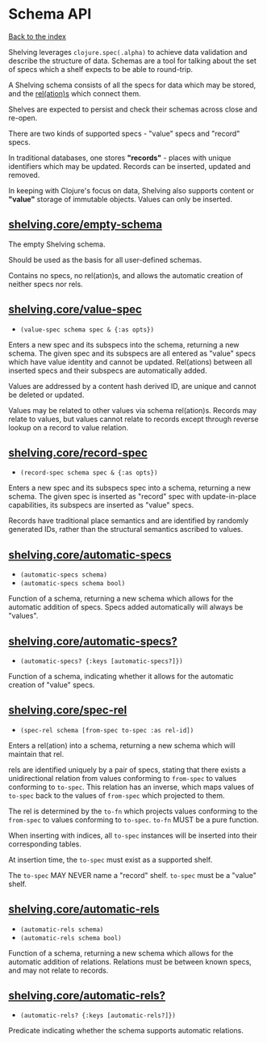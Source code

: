 # Schema API

[Back to the index](/README.md#usage)

Shelving leverages `clojure.spec(.alpha)` to achieve data validation and describe the structure of
data. Schemas are a tool for talking about the set of specs which a shelf expects to be able to
round-trip.

A Shelving schema consists of all the specs for data which may be stored, and the
[rel(ation)s](/doc/rel.md) which connect them.

Shelves are expected to persist and check their schemas across close and re-open.

There are two kinds of supported specs - "value" specs and "record" specs.

In traditional databases, one stores <span name="records">**"records"**</span> - places with unique
identifiers which may be updated. Records can be inserted, updated and removed.

In keeping with Clojure's focus on data, Shelving also supports content or <span name="values">**"value"**</span>
storage of immutable objects. Values can only be inserted.

## [shelving.core/empty-schema](shelving/schema.clj#L49)

The empty Shelving schema.

Should be used as the basis for all user-defined schemas.

Contains no specs, no rel(ation)s, and allows the automatic creation of neither specs nor rels.

## [shelving.core/value-spec](shelving/schema.clj#L109)
 - `(value-spec schema spec & {:as opts})`

Enters a new spec and its subspecs into the schema, returning a new schema. The given spec and its subspecs are all entered as "value" specs which have value identity and cannot be updated. Rel(ations) between all inserted specs and their subspecs are automatically added.

Values are addressed by a content hash derived ID, are unique and cannot be deleted or updated.

Values may be related to other values via schema rel(ation)s. Records may relate to values, but values cannot relate to records except through reverse lookup on a record to value relation.

## [shelving.core/record-spec](shelving/schema.clj#L150)
 - `(record-spec schema spec & {:as opts})`

Enters a new spec and its subspecs spec into a schema, returning a new schema. The given spec is inserted as "record" spec with update-in-place capabilities, its subspecs are inserted as "value" specs.

Records have traditional place semantics and are identified by randomly generated IDs, rather than the structural semantics ascribed to values.

## [shelving.core/automatic-specs](shelving/schema.clj#L176)
 - `(automatic-specs schema)`
 - `(automatic-specs schema bool)`

Function of a schema, returning a new schema which allows for the automatic addition of specs. Specs added automatically will always be "values".

## [shelving.core/automatic-specs?](shelving/schema.clj#L189)
 - `(automatic-specs? {:keys [automatic-specs?]})`

Function of a schema, indicating whether it allows for the automatic creation of "value" specs.

## [shelving.core/spec-rel](shelving/schema.clj#L268)
 - `(spec-rel schema [from-spec to-spec :as rel-id])`

Enters a rel(ation) into a schema, returning a new schema which will maintain that rel.

rels are identified uniquely by a pair of specs, stating that there exists a unidirectional relation from values conforming to `from-spec` to values conforming to `to-spec`. This relation has an inverse, which maps values of `to-spec` back to the values of `from-spec` which projected to them.

The rel is determined by the `to-fn` which projects values conforming to the `from-spec` to values conforming to `to-spec`. `to-fn` MUST be a pure function.

When inserting with indices, all `to-spec` instances will be inserted into their corresponding tables.

At insertion time, the `to-spec` must exist as a supported shelf.

The `to-spec` MAY NEVER name a "record" shelf. `to-spec` must be a "value" shelf.

## [shelving.core/automatic-rels](shelving/schema.clj#L336)
 - `(automatic-rels schema)`
 - `(automatic-rels schema bool)`

Function of a schema, returning a new schema which allows for the automatic addition of relations. Relations must be between known specs, and may not relate to records.

## [shelving.core/automatic-rels?](shelving/schema.clj#L349)
 - `(automatic-rels? {:keys [automatic-rels?]})`

Predicate indicating whether the schema supports automatic relations.
